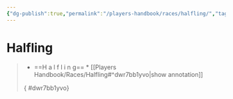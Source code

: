 ```yaml
---
{"dg-publish":true,"permalink":"/players-handbook/races/halfling/","tags":["race"],"noteIcon":""}
---
```


# Halfling


>
>* ==H a l f l i n g== *
>[[Players Handbook/Races/Halfling#^dwr7bb1yvo\|show annotation]]
>
>
>
>{ #dwr7bb1yvo}

